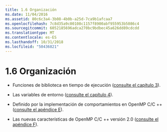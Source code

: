 ```yaml
---
title: 1.6 Organización
ms.date: 11/04/2016
ms.assetid: 80c6c3a4-3b08-4b0b-a25d-7ca9b1afcaa7
ms.openlocfilehash: 7c8d35a9c00108c1157f8900abf955953b5086c4
ms.sourcegitcommit: 6052185696adca270bc9bdbec45a626dd89cdcdd
ms.translationtype: MT
ms.contentlocale: es-ES
ms.lasthandoff: 10/31/2018
ms.locfileid: "50436821"
---
```

# <a name="16-organization"></a>1.6 Organización

- Funciones de biblioteca en tiempo de ejecución ([consulte el capítulo 3](../../parallel/openmp/3-run-time-library-functions.md)).

- Las variables de entorno ([consulte el capítulo 4](../../parallel/openmp/4-environment-variables.md)).

- Definido por la implementación de comportamientos en OpenMP C/C ++ ([consulte el apéndice E](../../parallel/openmp/e-implementation-defined-behaviors-in-openmp-c-cpp.md)).

- Las nuevas características de OpenMP C/C ++ versión 2.0 ([consulte el apéndice F](../../parallel/openmp/f-new-features-and-clarifications-in-version-2-0.md)).